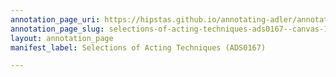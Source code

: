 ```yaml
---
annotation_page_uri: https://hipstas.github.io/annotating-adler/annotations/selections-of-acting-techniques-ads0167--canvas-1-body-language.json
annotation_page_slug: selections-of-acting-techniques-ads0167--canvas-1-body-language
layout: annotation_page
manifest_label: Selections of Acting Techniques (ADS0167)

---
```

